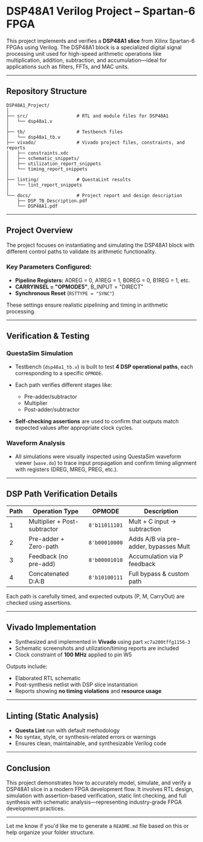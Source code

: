 # DSP48A1 Verilog Project – Spartan-6 FPGA

This project implements and verifies a **DSP48A1 slice** from Xilinx Spartan-6 FPGAs using Verilog. The DSP48A1 block is a specialized digital signal processing unit used for high-speed arithmetic operations like multiplication, addition, subtraction, and accumulation—ideal for applications such as filters, FFTs, and MAC units.

---

##  Repository Structure

```
DSP48A1_Project/
│
├── src/                  # RTL and module files for DSP48A1
│   └── dsp48a1.v
│
├── tb/                   # Testbench files
│   └── dsp48a1_tb.v
├── vivado/               # Vivado project files, constraints, and reports
│   ├── constraints.xdc
│   ├── schematic_snippets/
│   ├── utilization_report_snippets
│   └── timing_report_snippets
│
├── linting/              # QuestaLint results
│   └── lint_report_snippets
│
└── docs/                 # Project report and design description
    ├── DSP_TB_Description.pdf
    └── DSP48A1.pdf
```

---

##  Project Overview

The project focuses on instantiating and simulating the DSP48A1 block with different control paths to validate its arithmetic functionality.

###  Key Parameters Configured:

* **Pipeline Registers:** A0REG = 0, A1REG = 1, B0REG = 0, B1REG = 1, etc.
* **CARRYINSEL = "OPMODE5"**, B\_INPUT = "DIRECT"
* **Synchronous Reset** (`RSTTYPE = "SYNC"`)

These settings ensure realistic pipelining and timing in arithmetic processing.

---

##  Verification & Testing

###  **QuestaSim Simulation**

* Testbench (`dsp48a1_tb.v`) is built to test **4 DSP operational paths**, each corresponding to a specific `OPMODE`.
* Each path verifies different stages like:

  * Pre-adder/subtractor
  * Multiplier
  * Post-adder/subtractor
* **Self-checking assertions** are used to confirm that outputs match expected values after appropriate clock cycles.

###  **Waveform Analysis**

* All simulations were visually inspected using QuestaSim waveform viewer (`wave.do`) to trace input propagation and confirm timing alignment with registers (DREG, MREG, PREG, etc.).

---

##  DSP Path Verification Details

| Path | Operation Type               | OPMODE        | Description                           |
| ---- | ---------------------------- | ------------- | ------------------------------------- |
| 1    | Multiplier + Post-subtractor | `8'b11011101` | Mult + C input → subtraction          |
| 2    | Pre-adder + Zero-path        | `8'b00010000` | Adds A/B via pre-adder, bypasses Mult |
| 3    | Feedback (no pre-add)        | `8'b00001010` | Accumulation via P feedback           |
| 4    | Concatenated D\:A\:B         | `8'b10100111` | Full bypass & custom path             |

Each path is carefully timed, and expected outputs (P, M, CarryOut) are checked using assertions.

---

##  Vivado Implementation

* Synthesized and implemented in **Vivado** using part `xc7a200tffg1156-3`
* Schematic screenshots and utilization/timing reports are included
* Clock constraint of **100 MHz** applied to pin W5

Outputs include:

* Elaborated RTL schematic
* Post-synthesis netlist with DSP slice instantiation
* Reports showing **no timing violations** and **resource usage**

---

##  Linting (Static Analysis)

* **Questa Lint** run with default methodology
* No syntax, style, or synthesis-related errors or warnings
* Ensures clean, maintainable, and synthesizable Verilog code

---

##  Conclusion

This project demonstrates how to accurately model, simulate, and verify a DSP48A1 slice in a modern FPGA development flow. It involves RTL design, simulation with assertion-based verification, static lint checking, and full synthesis with schematic analysis—representing industry-grade FPGA development practices.

---

Let me know if you'd like me to generate a `README.md` file based on this or help organize your folder structure.
